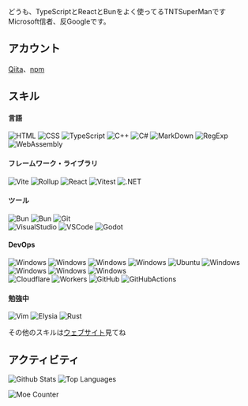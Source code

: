 どうも、TypeScriptとReactとBunをよく使ってるTNTSuperManです  
Microsoft信者、反Googleです。

## アカウント
[Qiita](https://qiita.com/TNTSuperMan)、[npm](https://www.npmjs.com/~tntsuperman)

## スキル

#### 言語
![HTML](https://skillicons.dev/icons?theme=dark&i=html)
![CSS](https://skillicons.dev/icons?theme=dark&i=css)
![TypeScript](https://skillicons.dev/icons?theme=dark&i=ts)
![C++](https://skillicons.dev/icons?theme=dark&i=cpp)
![C#](https://skillicons.dev/icons?theme=dark&i=cs)
![MarkDown](https://skillicons.dev/icons?theme=dark&i=md)
![RegExp](https://skillicons.dev/icons?theme=dark&i=regex)
![WebAssembly](https://skillicons.dev/icons?theme=dark&i=wasm)

#### フレームワーク・ライブラリ
![Vite](https://skillicons.dev/icons?theme=dark&i=vite)
![Rollup](https://skillicons.dev/icons?theme=dark&i=rollup)
![React](https://skillicons.dev/icons?theme=dark&i=react)
![Vitest](https://skillicons.dev/icons?theme=dark&i=vitest)
![.NET](https://skillicons.dev/icons?theme=dark&i=dotnet)

#### ツール
![Bun](https://skillicons.dev/icons?theme=dark&i=bun)
![Bun](https://skillicons.dev/icons?theme=dark&i=bun)
![Git](https://skillicons.dev/icons?theme=dark&i=git)  
![VisualStudio](https://skillicons.dev/icons?theme=dark&i=visualstudio)
![VSCode](https://skillicons.dev/icons?theme=dark&i=vscode)
![Godot](https://skillicons.dev/icons?theme=dark&i=godot)

#### DevOps
![Windows](https://skillicons.dev/icons?theme=dark&i=windows)
![Windows](https://skillicons.dev/icons?theme=dark&i=windows)
![Windows](https://skillicons.dev/icons?theme=dark&i=windows)
![Windows](https://skillicons.dev/icons?theme=dark&i=windows)
![Ubuntu](https://skillicons.dev/icons?theme=dark&i=ubuntu)
![Windows](https://skillicons.dev/icons?theme=dark&i=windows)
![Windows](https://skillicons.dev/icons?theme=dark&i=windows)
![Windows](https://skillicons.dev/icons?theme=dark&i=windows)
![Windows](https://skillicons.dev/icons?theme=dark&i=windows)  
![Cloudflare](https://skillicons.dev/icons?theme=dark&i=cloudflare)
![Workers](https://skillicons.dev/icons?theme=dark&i=workers)
![GitHub](https://skillicons.dev/icons?theme=dark&i=github)
![GitHubActions](https://skillicons.dev/icons?theme=dark&i=githubactions)

#### 勉強中
![Vim](https://skillicons.dev/icons?theme=dark&i=vim)
![Elysia](https://skillicons.dev/icons?theme=dark&i=elysia)
![Rust](https://skillicons.dev/icons?theme=dark&i=rust)

その他のスキルは[ウェブサイト](https://tntsuperman.github.io/?p=profile)見てね

## アクティビティ
![Github Stats](https://github-readme-stats.vercel.app/api?username=TNTSuperMan&theme=vue-dark&layout=compact)
![Top Languages](https://github-readme-stats.vercel.app/api/top-langs/?username=TNTSuperMan&theme=vue-dark&layout=compact)

![Moe Counter](https://count.getloli.com/@TNTSuperMan)
